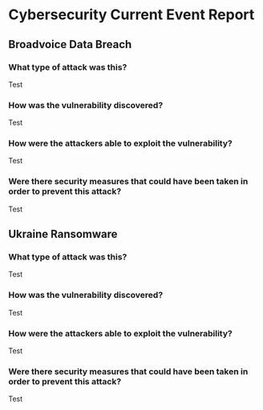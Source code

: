 # Cybersecurity Current Event Report

## Broadvoice Data Breach

### What type of attack was this?

Test

### How was the vulnerability discovered?

Test

### How were the attackers able to exploit the vulnerability?

Test

### Were there security measures that could have been taken in order to prevent this attack?

Test

## Ukraine Ransomware

### What type of attack was this?

Test

### How was the vulnerability discovered?

Test

### How were the attackers able to exploit the vulnerability?

Test

### Were there security measures that could have been taken in order to prevent this attack?

Test

